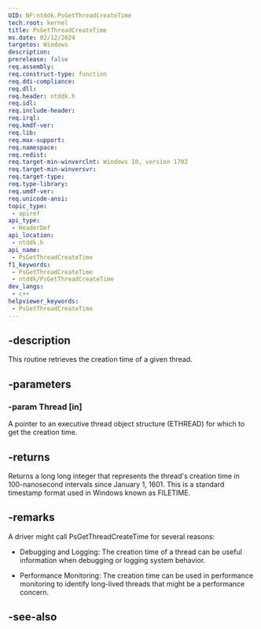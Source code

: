 ```yaml
---
UID: NF:ntddk.PsGetThreadCreateTime
tech.root: kernel
title: PsGetThreadCreateTime
ms.date: 02/12/2024
targetos: Windows
description: 
prerelease: false
req.assembly: 
req.construct-type: function
req.ddi-compliance: 
req.dll: 
req.header: ntddk.h
req.idl: 
req.include-header: 
req.irql: 
req.kmdf-ver: 
req.lib: 
req.max-support: 
req.namespace: 
req.redist: 
req.target-min-winverclnt: Windows 10, version 1703
req.target-min-winversvr: 
req.target-type: 
req.type-library: 
req.umdf-ver: 
req.unicode-ansi: 
topic_type:
 - apiref
api_type:
 - HeaderDef
api_location:
 - ntddk.h
api_name:
 - PsGetThreadCreateTime
f1_keywords:
 - PsGetThreadCreateTime
 - ntddk/PsGetThreadCreateTime
dev_langs:
 - c++
helpviewer_keywords:
 - PsGetThreadCreateTime
---
```


## -description

This routine retrieves the creation time of a given thread.

## -parameters

### -param Thread [in]

A pointer to an executive thread object structure (ETHREAD) for which to get the creation time.

## -returns

Returns a long long integer that represents the thread's creation time in 100-nanosecond intervals since January 1, 1601. This is a standard timestamp format used in Windows known as FILETIME.

## -remarks

A driver might call PsGetThreadCreateTime for several reasons:

* Debugging and Logging: The creation time of a thread can be useful information when debugging or logging system behavior.

* Performance Monitoring: The creation time can be used in performance monitoring to identify long-lived threads that might be a performance concern.

## -see-also

